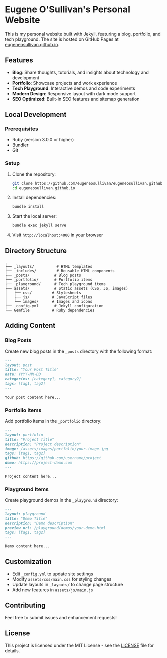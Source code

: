 # Eugene O'Sullivan's Personal Website

This is my personal website built with Jekyll, featuring a blog, portfolio, and tech playground. The site is hosted on GitHub Pages at [eugeneosullivan.github.io](https://eugeneosullivan.github.io).

## Features

- **Blog**: Share thoughts, tutorials, and insights about technology and development
- **Portfolio**: Showcase projects and work experience
- **Tech Playground**: Interactive demos and code experiments
- **Modern Design**: Responsive layout with dark mode support
- **SEO Optimized**: Built-in SEO features and sitemap generation

## Local Development

### Prerequisites

- Ruby (version 3.0.0 or higher)
- Bundler
- Git

### Setup

1. Clone the repository:
   ```bash
   git clone https://github.com/eugeneosullivan/eugeneosullivan.github.io.git
   cd eugeneosullivan.github.io
   ```

2. Install dependencies:
   ```bash
   bundle install
   ```

3. Start the local server:
   ```bash
   bundle exec jekyll serve
   ```

4. Visit `http://localhost:4000` in your browser

## Directory Structure

```
.
├── _layouts/          # HTML templates
├── _includes/         # Reusable HTML components
├── _posts/           # Blog posts
├── _portfolio/       # Portfolio items
├── _playground/      # Tech playground items
├── assets/           # Static assets (CSS, JS, images)
│   ├── css/         # Stylesheets
│   ├── js/          # JavaScript files
│   └── images/      # Images and icons
├── _config.yml       # Jekyll configuration
└── Gemfile          # Ruby dependencies
```

## Adding Content

### Blog Posts

Create new blog posts in the `_posts` directory with the following format:
```markdown
---
layout: post
title: "Your Post Title"
date: YYYY-MM-DD
categories: [category1, category2]
tags: [tag1, tag2]
---

Your post content here...
```

### Portfolio Items

Add portfolio items in the `_portfolio` directory:
```markdown
---
layout: portfolio
title: "Project Title"
description: "Project description"
image: /assets/images/portfolio/your-image.jpg
tags: [tag1, tag2]
github: https://github.com/username/project
demo: https://project-demo.com
---

Project content here...
```

### Playground Items

Create playground demos in the `_playground` directory:
```markdown
---
layout: playground
title: "Demo Title"
description: "Demo description"
preview_url: /playground/demos/your-demo.html
tags: [tag1, tag2]
---

Demo content here...
```

## Customization

- Edit `_config.yml` to update site settings
- Modify `assets/css/main.css` for styling changes
- Update layouts in `_layouts/` to change page structure
- Add new features in `assets/js/main.js`

## Contributing

Feel free to submit issues and enhancement requests!

## License

This project is licensed under the MIT License - see the [LICENSE](LICENSE) file for details.